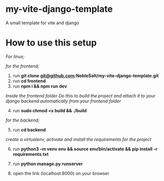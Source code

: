 # my-vite-django-template

A small template for vite and django

# How to use this setup

_For linux;_

_for the frontend;_

1. run **git clone git@github.com:NobleSalt/my-vite-django-template.git**
2. run **cd frontend**
3. run **npm i && npm run dev**

_Inside the frontend folder_
_Do this to build the project and attach it to your django backend automatically from your frontend folder_

4. run **sudo chmod +x build && ./build**

_for the backend;_

5. run **cd backend**

_create a virtualenv, activate and install the requirements for the project_

6. run **python3 -m venv env && source env/bin/activate && pip install -r requirements.txt**

7. run **python manage.py runserver**
8. open the link (localhost:8000) on your browser

<!-- Feel Free to update this README.md file for windows and other os. Thanks  -->
